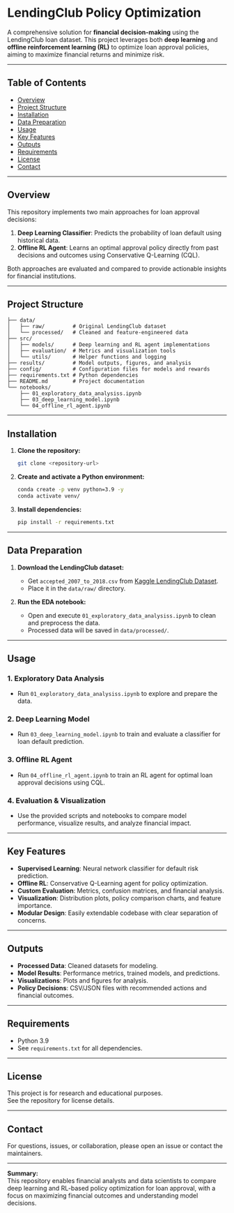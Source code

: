 # LendingClub Policy Optimization

A comprehensive solution for **financial decision-making** using the LendingClub loan dataset. This project leverages both **deep learning** and **offline reinforcement learning (RL)** to optimize loan approval policies, aiming to maximize financial returns and minimize risk.

---

## Table of Contents

- [Overview](#overview)
- [Project Structure](#project-structure)
- [Installation](#installation)
- [Data Preparation](#data-preparation)
- [Usage](#usage)
- [Key Features](#key-features)
- [Outputs](#outputs)
- [Requirements](#requirements)
- [License](#license)
- [Contact](#contact)

---

## Overview

This repository implements two main approaches for loan approval decisions:

1. **Deep Learning Classifier**: Predicts the probability of loan default using historical data.
2. **Offline RL Agent**: Learns an optimal approval policy directly from past decisions and outcomes using Conservative Q-Learning (CQL).

Both approaches are evaluated and compared to provide actionable insights for financial institutions.

---

## Project Structure

```
├── data/
│   ├── raw/         # Original LendingClub dataset
│   └── processed/   # Cleaned and feature-engineered data
├── src/
│   ├── models/      # Deep learning and RL agent implementations
│   ├── evaluation/  # Metrics and visualization tools
│   └── utils/       # Helper functions and logging
├── results/         # Model outputs, figures, and analysis
├── config/          # Configuration files for models and rewards
├── requirements.txt # Python dependencies
├── README.md        # Project documentation
└── notebooks/
    ├── 01_exploratory_data_analysiss.ipynb
    ├── 03_deep_learning_model.ipynb
    └── 04_offline_rl_agent.ipynb
```

---

## Installation

1. **Clone the repository:**
   ```bash
   git clone <repository-url>
   ```

2. **Create and activate a Python environment:**
   ```bash
   conda create -p venv python=3.9 -y
   conda activate venv/
   ```

3. **Install dependencies:**
   ```bash
   pip install -r requirements.txt
   ```

---

## Data Preparation

1. **Download the LendingClub dataset:**
   - Get `accepted_2007_to_2018.csv` from [Kaggle LendingClub Dataset](https://www.kaggle.com/datasets/wordsforthewise/lending-club).
   - Place it in the `data/raw/` directory.

2. **Run the EDA notebook:**
   - Open and execute `01_exploratory_data_analysiss.ipynb` to clean and preprocess the data.
   - Processed data will be saved in `data/processed/`.

---

## Usage

### 1. Exploratory Data Analysis
- Run `01_exploratory_data_analysiss.ipynb` to explore and prepare the data.

### 2. Deep Learning Model
- Run `03_deep_learning_model.ipynb` to train and evaluate a classifier for loan default prediction.

### 3. Offline RL Agent
- Run `04_offline_rl_agent.ipynb` to train an RL agent for optimal loan approval decisions using CQL.

### 4. Evaluation & Visualization
- Use the provided scripts and notebooks to compare model performance, visualize results, and analyze financial impact.

---

## Key Features

- **Supervised Learning**: Neural network classifier for default risk prediction.
- **Offline RL**: Conservative Q-Learning agent for policy optimization.
- **Custom Evaluation**: Metrics, confusion matrices, and financial analysis.
- **Visualization**: Distribution plots, policy comparison charts, and feature importance.
- **Modular Design**: Easily extendable codebase with clear separation of concerns.

---

## Outputs

- **Processed Data**: Cleaned datasets for modeling.
- **Model Results**: Performance metrics, trained models, and predictions.
- **Visualizations**: Plots and figures for analysis.
- **Policy Decisions**: CSV/JSON files with recommended actions and financial outcomes.

---

## Requirements

- Python 3.9
- See `requirements.txt` for all dependencies.

---

## License

This project is for research and educational purposes.  
See the repository for license details.

---

## Contact

For questions, issues, or collaboration, please open an issue or contact the maintainers.

---

**Summary:**  
This repository enables financial analysts and data scientists to compare deep learning and RL-based policy optimization for loan approval, with a focus on maximizing financial outcomes and understanding model decisions.

